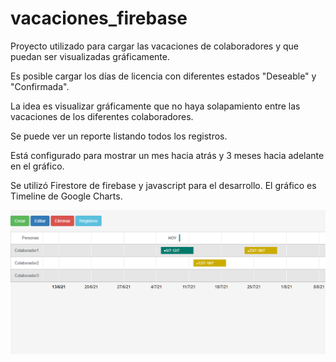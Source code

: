 # vacaciones_firebase
Proyecto utilizado para cargar las vacaciones de colaboradores y que puedan ser visualizadas gráficamente.

Es posible cargar los días de licencia con diferentes estados "Deseable" y "Confirmada".

La idea es visualizar gráficamente que no haya solapamiento entre las vacaciones de los diferentes colaboradores.

Se puede ver un reporte listando todos los registros.

Está configurado para mostrar un mes hacia atrás y 3 meses hacia adelante en el gráfico.

Se utilizó Firestore de firebase y javascript para el desarrollo. El gráfico es Timeline de Google Charts.

![alt text](https://github.com/jssknn/vacaciones_firebase/blob/main/vacaciones.PNG)
